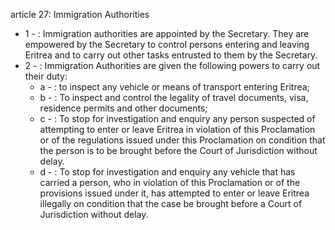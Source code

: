 article 27: Immigration Authorities

<ul>
			<li>1 - : Immigration authorities are appointed by the Secretary. They are empowered by the Secretary to control persons entering and leaving Eritrea and to carry out other tasks entrusted to them by the Secretary.<ul>
			</ul></li>			<li>2 - : Immigration Authorities are given the following powers to carry out their duty:<ul>
						<li>a - : to inspect any vehicle or means of transport entering Eritrea;<ul>
						</ul></li>						<li>b - : To inspect and control the legality of travel documents, visa, residence permits and other documents;<ul>
						</ul></li>						<li>c - : To stop for investigation and enquiry any person suspected of attempting to enter or leave Eritrea in violation of this Proclamation or of the regulations issued under this Proclamation on condition that the person is to be brought before the Court of Jurisdiction without delay.<ul>
						</ul></li>						<li>d - : To stop for investigation and enquiry any vehicle that has carried a person, who in violation of this Proclamation or of the provisions issued under it, has attempted to enter or leave Eritrea illegally on condition that the case be brought before a Court of Jurisdiction without delay.<ul>
						</ul></li>			</ul></li></ul>